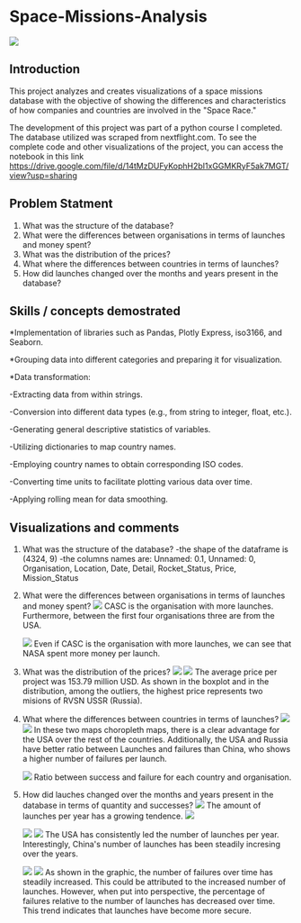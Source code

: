 # Space-Missions-Analysis

![](introduction-photo.jpg)

## Introduction
This project analyzes and creates visualizations of a space missions database with the objective of showing the differences and characteristics of how companies and countries are involved in the "Space Race."

The development of this project was part of a python course I completed. The database utilized was scraped from nextflight.com. To see the complete code and other visualizations of the project, you can access the notebook in this link https://drive.google.com/file/d/14tMzDUFyKophH2bI1xGGMKRyF5ak7MGT/view?usp=sharing


## Problem Statment
1. What was the structure of the database?
2. What were the differences between organisations in terms of launches and money spent?
3. What was the distribution of the prices?
4. What where the differences between countries in terms of launches?
5. How did launches changed over the months and years present in the database?

## Skills / concepts demostrated
*Implementation of libraries such as Pandas, Plotly Express, iso3166, and Seaborn.

*Grouping data into different categories and preparing it for visualization.

*Data transformation:

-Extracting data from within strings.
  
-Conversion into different data types (e.g., from string to integer, float, etc.).
  
-Generating general descriptive statistics of variables.
  
-Utilizing dictionaries to map country names.
  
-Employing country names to obtain corresponding ISO codes.
  
-Converting time units to facilitate plotting various data over time.
  
-Applying rolling mean for data smoothing.

## Visualizations and comments
1. What was the structure of the database?
   -the shape of the dataframe is (4324, 9)
   -the columns names are:
     Unnamed: 0.1,
     Unnamed: 0,
     Organisation,
     Location,
     Date,
     Detail,
     Rocket_Status,
     Price,
     Mission_Status
2. What were the differences between organisations in terms of launches and money spent?
     ![](launchesxorganisation.png)
      CASC is the organisation with more launches. Furthermore, between the first four 
      organisations three are from the USA.

     ![](money-launch-org.png)
     Even if CASC is the organisation with more launches, we can see that NASA spent more money per launch.

3. What was the distribution of the prices?
  ![](how-expensive-are-the-launches.png)
  ![](prices-box-plot.png)
  The average price per project was 153.79 million USD. As shown in the boxplot and in 
  the distribution, among the outliers, the highest price represents two misions of RVSN USSR 
  (Russia).
4. What where the differences between countries in terms of launches?
  ![](launchesxcountry.png)
  ![](failuresxcountry.png)
  In these two maps choropleth maps, there is a clear advantage for the USA over the rest of 
  the countries. Additionally, the USA and Russia have better ratio between Launches 
  and failures than China, who shows a higher number of failures per launch.
  
    ![](pie-mission-status.png)
    Ratio between success and failure for each country and organisation.

5. How did lauches changed over the months and years present in the database in terms of quantity and successes?
   ![](launchesxyear.png)
   The amount of launches per year has a growing tendence.
   ![](month-launcher-roll.png)
   
   ![](year-launches-country.png)
   ![](year-launches-organization.png)
   The USA has consistently led the number of launches per year. Interestingly, China's number 
   of launches has been steadily incresing over the years.

   ![](failuresontime.png)
   ![](pctfailuresxlaunch.png)
   As shown in the graphic, the number of failures over time has steadily increased. This could 
   be attributed to the increased number of launches. However, when put into perspective, the 
   percentage of failures relative to the number of launches has decreased over time. This 
   trend indicates that launches have become more secure.
   
   
